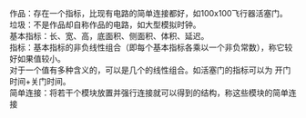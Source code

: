 作品：存在一个指标，比现有电路的简单连接都好，如100x100飞行器活塞门。<br>
垃圾：不是作品却自称作品的电路，如大型模拟时钟。<br>
基本指标：长、宽、高，底面积、侧面积、体积、延迟。<br>
指标：基本指标的非负线性组合（即每个基本指标各乘以一个非负常数），称它较好如果值较小。<br>
   对于一个值有多种含义的，可以是几个的线性组合。如活塞门的指标可以为 开门时间+关门时间。<br>
简单连接：将若干个模块放置并强行连接就可以得到的结构，称这些模块的简单连接<br>
